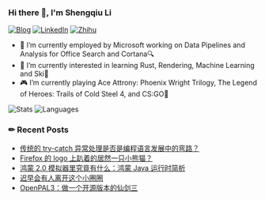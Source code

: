 ### Hi there 👋, I'm Shengqiu Li

[![Blog](https://img.shields.io/badge/Blog-dontpanic.blog-blue?logo=wordpress&style=flat-square)](https://dontpanic.blog)
[![LinkedIn](https://img.shields.io/badge/LinkedIn-Shengqiu%20Li-blue?logo=linkedin&style=flat-square)](https://www.linkedin.com/in/lishengqiu/)
[![Zhihu](https://img.shields.io/badge/ZhiHu-dontpanic-blue?logo=zhihu&style=flat-square)](https://www.zhihu.com/people/li-sheng-qiu)

- 🔭 I’m currently employed by Microsoft working on Data Pipelines and Analysis for Office Search and Cortana🔍
- 🌱 I’m currently interested in learning Rust, Rendering, Machine Learning and Ski🎿
- 🎮 I’m currently playing Ace Attrony: Phoenix Wright Trilogy, The Legend of Heroes: Trails of Cold Steel 4, and CS:GO🔫

<!-- bg_color=60,f7b267,f25c54&text_color=fff&title_color=fff&icon_color=fff-->
![Stats](https://github-readme-stats.vercel.app/api?username=dontpanic92&include_all_commits=true&hide_border=true&theme=graywhite) ![Languages](https://github-readme-stats.vercel.app/api/top-langs/?username=dontpanic92&&show_icons=true&hide_border=true&theme=graywhite&layout=compact&langs_count=8)

### ✏ Recent Posts

<!-- BLOG-POST-LIST:START -->
- [传统的 try-catch 异常处理是否是编程语言发展中的弯路？](https://dontpanic.blog/is-try-catch-a-lag-in-programming-languages/)
- [Firefox 的 logo 上趴着的居然一只小熊猫？](https://dontpanic.blog/red-panda-in-firefox-logo/)
- [鸿蒙 2.0 模拟器里究竟有什么：鸿蒙 Java 运行时简析](https://dontpanic.blog/the-java-runtime-in-hongmeng/)
- [迟早会有人离开这个小圈圈](https://dontpanic.blog/%e8%bf%9f%e6%97%a9%e4%bc%9a%e6%9c%89%e4%ba%ba%e7%a6%bb%e5%bc%80%e8%bf%99%e4%b8%aa%e5%b0%8f%e5%9c%88%e5%9c%88/)
- [OpenPAL3：做一个开源版本的仙剑三](https://dontpanic.blog/openpal3/)
<!-- BLOG-POST-LIST:END -->
